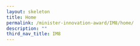 ```yaml
---
layout: skeleton
title: Home
permalink: /minister-innovation-award/IM8/home/
description: ""
third_nav_title: IM8
---
```

